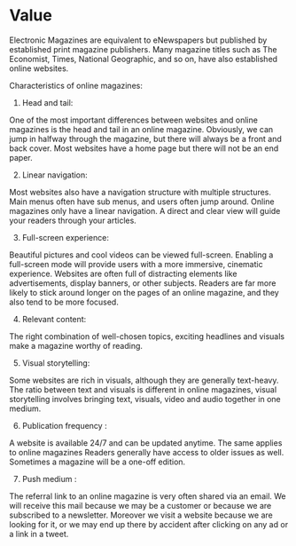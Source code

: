 # Value

Electronic Magazines are equivalent to eNewspapers but published by established print magazine publishers. Many magazine titles such as The Economist, Times, National Geographic, and so on, have also established online websites. 

Characteristics of online magazines: 

1. Head and tail: 

One of the most important differences between websites and online magazines is the head and tail in an online magazine. Obviously, we can jump in halfway through the magazine, but there will always be a front and back cover. Most websites have a home page but there will not be an end paper. 

2. Linear navigation:

 Most websites also have a navigation structure with multiple structures. Main menus often have sub menus, and users often jump around. Online magazines only have a linear navigation. A direct and clear view will guide your readers through your articles. 

3. Full-screen experience:

Beautiful pictures and cool videos can be viewed full-screen. Enabling a full-screen mode will provide users with a more immersive, cinematic experience. Websites are often full of distracting elements like advertisements, display banners, or other subjects. Readers are far more likely to stick around longer on the pages of an online magazine, and they also tend to be more focused. 

4. Relevant content:

 The right combination of well-chosen topics, exciting headlines and visuals make a magazine worthy of reading. 

5. Visual storytelling:

Some websites are rich in visuals, although they are generally text-heavy. The ratio between text and visuals is different in online magazines, visual storytelling involves bringing text, visuals, video and audio together in one medium.

 6. Publication frequency :

A website is available 24/7 and can be updated anytime. The same applies to online magazines Readers generally have access to older issues as well. Sometimes a magazine will be a one-off edition. 

7. Push medium :

The referral link to an online magazine is very often shared via an email. We will receive this mail because we may be a customer or because we are subscribed to a newsletter. Moreover we visit a website because we are looking for it, or we may end up there by accident after clicking on any ad or a link in a tweet.

